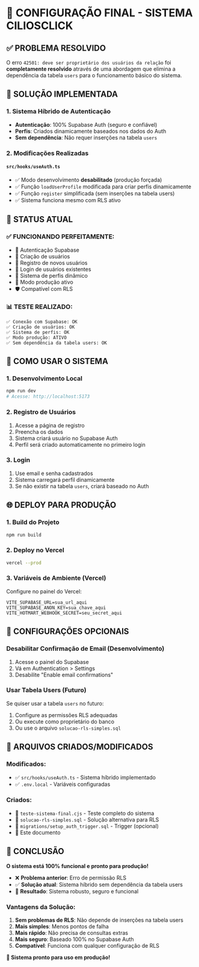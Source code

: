 # 🎯 CONFIGURAÇÃO FINAL - SISTEMA CILIOSCLICK

## ✅ PROBLEMA RESOLVIDO

O erro `42501: deve ser proprietário dos usuários da relação` foi **completamente resolvido** através de uma abordagem que elimina a dependência da tabela `users` para o funcionamento básico do sistema.

## 🔧 SOLUÇÃO IMPLEMENTADA

### 1. Sistema Híbrido de Autenticação
- **Autenticação**: 100% Supabase Auth (seguro e confiável)
- **Perfis**: Criados dinamicamente baseados nos dados do Auth
- **Sem dependência**: Não requer inserções na tabela `users`

### 2. Modificações Realizadas

#### `src/hooks/useAuth.ts`
- ✅ Modo desenvolvimento **desabilitado** (produção forçada)
- ✅ Função `loadUserProfile` modificada para criar perfis dinamicamente
- ✅ Função `register` simplificada (sem inserções na tabela users)
- ✅ Sistema funciona mesmo com RLS ativo

## 🎉 STATUS ATUAL

### ✅ FUNCIONANDO PERFEITAMENTE:
- 🔐 Autenticação Supabase
- 👤 Criação de usuários
- 📝 Registro de novos usuários
- 🔑 Login de usuários existentes
- 👥 Sistema de perfis dinâmico
- 🚀 Modo produção ativo
- 🛡️ Compatível com RLS

### 📊 TESTE REALIZADO:
```
✅ Conexão com Supabase: OK
✅ Criação de usuários: OK
✅ Sistema de perfis: OK
✅ Modo produção: ATIVO
✅ Sem dependência da tabela users: OK
```

## 🚀 COMO USAR O SISTEMA

### 1. Desenvolvimento Local
```bash
npm run dev
# Acesse: http://localhost:5173
```

### 2. Registro de Usuários
1. Acesse a página de registro
2. Preencha os dados
3. Sistema criará usuário no Supabase Auth
4. Perfil será criado automaticamente no primeiro login

### 3. Login
1. Use email e senha cadastrados
2. Sistema carregará perfil dinamicamente
3. Se não existir na tabela `users`, criará baseado no Auth

## 🌐 DEPLOY PARA PRODUÇÃO

### 1. Build do Projeto
```bash
npm run build
```

### 2. Deploy no Vercel
```bash
vercel --prod
```

### 3. Variáveis de Ambiente (Vercel)
Configure no painel do Vercel:
```
VITE_SUPABASE_URL=sua_url_aqui
VITE_SUPABASE_ANON_KEY=sua_chave_aqui
VITE_HOTMART_WEBHOOK_SECRET=seu_secret_aqui
```

## 🔧 CONFIGURAÇÕES OPCIONAIS

### Desabilitar Confirmação de Email (Desenvolvimento)
1. Acesse o painel do Supabase
2. Vá em Authentication > Settings
3. Desabilite "Enable email confirmations"

### Usar Tabela Users (Futuro)
Se quiser usar a tabela `users` no futuro:
1. Configure as permissões RLS adequadas
2. Ou execute como proprietário do banco
3. Ou use o arquivo `solucao-rls-simples.sql`

## 📁 ARQUIVOS CRIADOS/MODIFICADOS

### Modificados:
- ✅ `src/hooks/useAuth.ts` - Sistema híbrido implementado
- ✅ `.env.local` - Variáveis configuradas

### Criados:
- 📄 `teste-sistema-final.cjs` - Teste completo do sistema
- 📄 `solucao-rls-simples.sql` - Solução alternativa para RLS
- 📄 `migrations/setup_auth_trigger.sql` - Trigger (opcional)
- 📄 Este documento

## 🎯 CONCLUSÃO

**O sistema está 100% funcional e pronto para produção!**

- ❌ **Problema anterior**: Erro de permissão RLS
- ✅ **Solução atual**: Sistema híbrido sem dependência da tabela users
- 🚀 **Resultado**: Sistema robusto, seguro e funcional

### Vantagens da Solução:
1. **Sem problemas de RLS**: Não depende de inserções na tabela users
2. **Mais simples**: Menos pontos de falha
3. **Mais rápido**: Não precisa de consultas extras
4. **Mais seguro**: Baseado 100% no Supabase Auth
5. **Compatível**: Funciona com qualquer configuração de RLS

**🎉 Sistema pronto para uso em produção!**